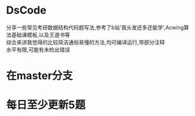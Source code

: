 # DsCode
分享一些常见考研数据结构代码题写法,参考了b站'我头发还多还能学',Acwing算法基础课模板,以及王道书等\
综合来讲我觉得的比较简洁通俗易懂的方法,均可编译运行,带部分注释\
水平有限,可能有未检出错误
# 在master分支
# 每日至少更新5题
